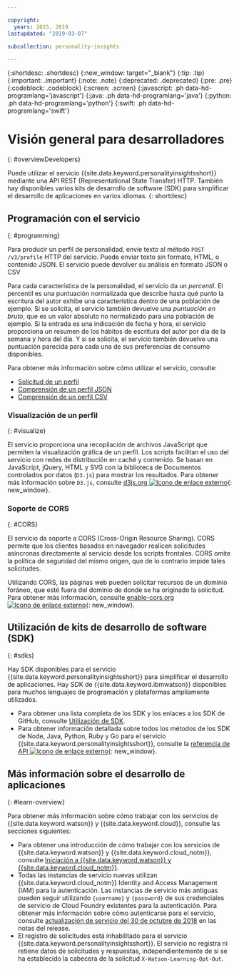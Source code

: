 ```yaml
---

copyright:
  years: 2015, 2019
lastupdated: "2019-03-07"

subcollection: personality-insights

---
```


{:shortdesc: .shortdesc}
{:new_window: target="_blank"}
{:tip: .tip}
{:important: .important}
{:note: .note}
{:deprecated: .deprecated}
{:pre: .pre}
{:codeblock: .codeblock}
{:screen: .screen}
{:javascript: .ph data-hd-programlang='javascript'}
{:java: .ph data-hd-programlang='java'}
{:python: .ph data-hd-programlang='python'}
{:swift: .ph data-hd-programlang='swift'}

# Visión general para desarrolladores
{: #overviewDevelopers}

Puede utilizar el servicio {{site.data.keyword.personalityinsightsshort}} mediante una API REST (Representational State Transfer) HTTP. También hay disponibles varios kits de desarrollo de software (SDK) para simplificar el desarrollo de aplicaciones en varios idiomas.
{: shortdesc}

## Programación con el servicio
{: #programming}

Para producir un perfil de personalidad, envíe texto al método `POST /v3/profile` HTTP del servicio. Puede enviar texto sin formato, HTML, o contenido JSON. El servicio puede devolver su análisis en formato JSON o CSV

Para cada característica de la personalidad, el servicio da un *percentil*. El percentil es una puntuación normalizada que describe hasta qué punto la escritura del autor exhibe una característica dentro de una población de ejemplo. Si se solicita, el servicio también devuelve una *puntuación en bruto*, que es un valor absoluto no normalizado para una población de ejemplo. Si la entrada es una indicación de fecha y hora, el servicio proporciona un resumen de los hábitos de escritura del autor por día de la semana y hora del día. Y si se solicita, el servicio también devuelve una puntuación parecida para cada una de sus preferencias de consumo disponibles.

Para obtener más información sobre cómo utilizar el servicio, consulte:

-   [Solicitud de un perfil](/docs/services/personality-insights?topic=personality-insights-input)
-   [Comprensión de un perfil JSON](/docs/services/personality-insights?topic=personality-insights-output)
-   [Comprensión de un perfil CSV](/docs/services/personality-insights?topic=personality-insights-outputCSV)

### Visualización de un perfil
{: #visualize}

El servicio proporciona una recopilación de archivos JavaScript que permiten la visualización gráfica de un perfil. Los scripts facilitan el uso del servicio con redes de distribución en caché y contenido. Se basan en JavaScript, jQuery, HTML y SVG con la biblioteca de Documentos controlados por datos (`D3.js`) para mostrar los resultados. Para obtener más información sobre `D3.js`, consulte [d3js.org ![Icono de enlace externo](../../icons/launch-glyph.svg "Icono de enlace externo")](https://d3js.org/){: new_window}.

### Soporte de CORS
{: #CORS}

El servicio da soporte a CORS (Cross-Origin Resource Sharing). CORS permite que los clientes basados en navegador realicen solicitudes asíncronas directamente al servicio desde los scripts frontales. CORS omite la política de seguridad del mismo origen, que de lo contrario impide tales solicitudes.

Utilizando CORS, las páginas web pueden solicitar recursos de un dominio foráneo, que esté fuera del dominio de donde se ha originado la solicitud. Para obtener más información, consulte [enable-cors.org ![Icono de enlace externo](../../icons/launch-glyph.svg "Icono de enlace externo")](https://enable-cors.org/){: new_window}.

## Utilización de kits de desarrollo de software (SDK)
{: #sdks}

Hay SDK disponibles para el servicio {{site.data.keyword.personalityinsightsshort}} para simplificar el desarrollo de aplicaciones. Hay SDK de {{site.data.keyword.ibmwatson}} disponibles para muchos lenguajes de programación y plataformas ampliamente utilizados.

-   Para obtener una lista completa de los SDK y los enlaces a los SDK de GitHub, consulte [Utilización de SDK](/docs/services/watson?topic=watson-using-sdks).
-   Para obtener información detallada sobre todos los métodos de los SDK de Node, Java, Python, Ruby y Go para el servicio {{site.data.keyword.personalityinsightsshort}}, consulte la [referencia de API ![Icono de enlace externo](../../icons/launch-glyph.svg "Icono de enlace externo")](https://{DomainName}/apidocs/personality-insights){: new_window}.

## Más información sobre el desarrollo de aplicaciones
{: #learn-overview}

Para obtener más información sobre cómo trabajar con los servicios de {{site.data.keyword.watson}} y {{site.data.keyword.cloud}}, consulte las secciones siguientes:

-   Para obtener una introducción de cómo trabajar con los servicios de {{site.data.keyword.watson}} y {{site.data.keyword.cloud_notm}}, consulte [Iniciación a {{site.data.keyword.watson}} y {{site.data.keyword.cloud_notm}}](/docs/services/watson?topic=watson-about).
-   Todas las instancias de servicio nuevas utilizan {{site.data.keyword.cloud_notm}} Identity and Access Management (IAM) para la autenticación. Las instancias de servicio más antiguas pueden seguir utilizando `{username}` y `{password}` de sus credenciales de servicio de Cloud Foundry existentes para la autenticación. Para obtener más información sobre cómo autenticarse para el servicio, consulte [actualización de servicio del 30 de octubre de 2018](/docs/services/personality-insights?topic=personality-insights-release-notes#October2018) en las notas del release.
-   El registro de solicitudes está inhabilitado para el servicio {{site.data.keyword.personalityinsightsshort}}. El servicio no registra ni retiene datos de solicitudes y respuestas, independientemente de si se ha establecido la cabecera de la solicitud `X-Watson-Learning-Opt-Out`.

